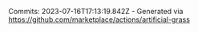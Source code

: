Commits: 2023-07-16T17:13:19.842Z - Generated via https://github.com/marketplace/actions/artificial-grass
<br>
